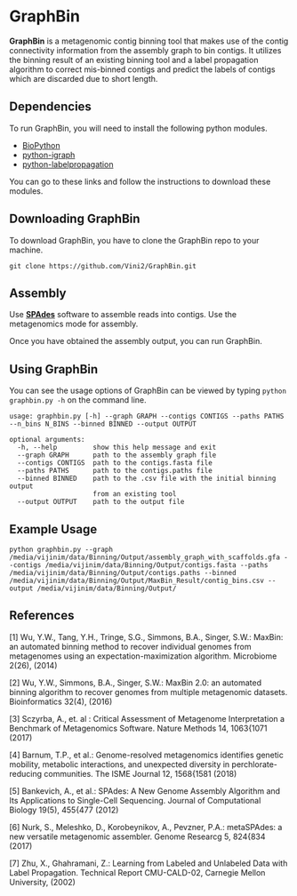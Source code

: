 # GraphBin
**GraphBin** is a metagenomic contig binning tool that makes use of the contig connectivity information from the assembly graph to bin contigs. It utilizes the binning result of an existing binning tool and a label propagation algorithm to correct mis-binned contigs and predict the labels of contigs which are discarded due to short length.

## Dependencies
To run GraphBin, you will need to install the following python modules.
* [BioPython](https://biopython.org/)
* [python-igraph](https://igraph.org/python/)
* [python-labelpropagation](https://github.com/ZwEin27/python-labelpropagation)

You can go to these links and follow the instructions to download these modules.

## Downloading GraphBin
To download GraphBin, you have to clone the GraphBin repo to your machine.

```
git clone https://github.com/Vini2/GraphBin.git
```
## Assembly
Use [**SPAdes**](http://cab.spbu.ru/software/spades/) software to assemble reads into contigs. Use the metagenomics mode for assembly.

Once you have obtained the assembly output, you can run GraphBin.

## Using GraphBin
You can see the usage options of GraphBin can be viewed by typing ```python graphbin.py -h``` on the command line.

```
usage: graphbin.py [-h] --graph GRAPH --contigs CONTIGS --paths PATHS --n_bins N_BINS --binned BINNED --output OUTPUT

optional arguments:
  -h, --help         show this help message and exit
  --graph GRAPH      path to the assembly graph file
  --contigs CONTIGS  path to the contigs.fasta file
  --paths PATHS      path to the contigs.paths file
  --binned BINNED    path to the .csv file with the initial binning output
                     from an existing tool
  --output OUTPUT    path to the output file
```
## Example Usage

```
python graphbin.py --graph /media/vijinim/data/Binning/Output/assembly_graph_with_scaffolds.gfa --contigs /media/vijinim/data/Binning/Output/contigs.fasta --paths /media/vijinim/data/Binning/Output/contigs.paths --binned /media/vijinim/data/Binning/Output/MaxBin_Result/contig_bins.csv --output /media/vijinim/data/Binning/Output/
```

## References
[1] Wu, Y.W., Tang, Y.H., Tringe, S.G., Simmons, B.A., Singer, S.W.: MaxBin: an automated binning method to recover individual genomes from metagenomes using an expectation-maximization algorithm. Microbiome 2(26), (2014)

[2] Wu, Y.W., Simmons, B.A., Singer, S.W.: MaxBin 2.0: an automated binning algorithm to recover genomes from multiple metagenomic datasets. Bioinformatics 32(4), (2016)

[3] Sczyrba, A., et. al : Critical Assessment of Metagenome Interpretation a Benchmark of Metagenomics Software. Nature Methods 14, 1063{1071 (2017)

[4] Barnum, T.P., et al.: Genome-resolved metagenomics identifies genetic mobility,
metabolic interactions, and unexpected diversity in perchlorate-reducing communities. The ISME Journal 12, 1568{1581 (2018)

[5] Bankevich, A., et al.: SPAdes: A New Genome Assembly Algorithm and Its Applications to Single-Cell Sequencing. Journal of Computational Biology 19(5), 455{477 (2012)

[6] Nurk, S., Meleshko, D., Korobeynikov, A., Pevzner, P.A.: metaSPAdes: a new versatile metagenomic assembler. Genome Researcg 5, 824{834 (2017)

[7] Zhu, X., Ghahramani, Z.: Learning from Labeled and Unlabeled Data with Label
Propagation. Technical Report CMU-CALD-02, Carnegie Mellon University, (2002)